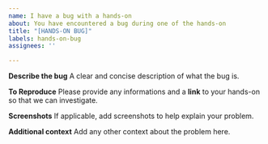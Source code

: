 ```yaml
---
name: I have a bug with a hands-on
about: You have encountered a bug during one of the hands-on
title: "[HANDS-ON BUG]"
labels: hands-on-bug
assignees: ''

---
```


**Describe the bug**
A clear and concise description of what the bug is.

**To Reproduce**
Please provide any informations and a **link** to your hands-on so that we can investigate.

**Screenshots**
If applicable, add screenshots to help explain your problem.

**Additional context**
Add any other context about the problem here.
